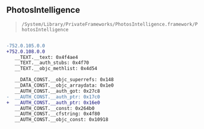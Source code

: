 ## PhotosIntelligence

> `/System/Library/PrivateFrameworks/PhotosIntelligence.framework/PhotosIntelligence`

```diff

-752.0.105.0.0
+752.0.108.0.0
   __TEXT.__text: 0x4f4ae4
   __TEXT.__auth_stubs: 0x4f70
   __TEXT.__objc_methlist: 0x4d54

   __DATA_CONST.__objc_superrefs: 0x148
   __DATA_CONST.__objc_arraydata: 0x1e0
   __AUTH_CONST.__auth_got: 0x27c8
-  __AUTH_CONST.__auth_ptr: 0x17c0
+  __AUTH_CONST.__auth_ptr: 0x16e0
   __AUTH_CONST.__const: 0x264b0
   __AUTH_CONST.__cfstring: 0x4f80
   __AUTH_CONST.__objc_const: 0x10918

```
